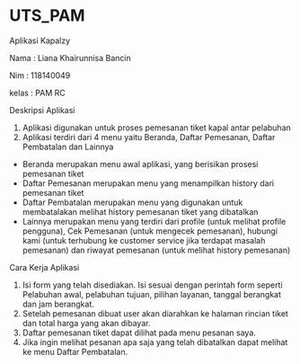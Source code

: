 # UTS_PAM
Aplikasi Kapalzy

Nama  : Liana Khairunnisa Bancin

Nim   : 118140049

kelas : PAM RC

Deskripsi Aplikasi
1. Aplikasi digunakan untuk proses pemesanan tiket kapal antar pelabuhan 
2. Aplikasi terdiri dari 4 menu yaitu Beranda, Daftar Pemesanan, Daftar Pembatalan dan Lainnya
  - Beranda merupakan menu awal aplikasi, yang berisikan prosesi pemesanan tiket
  - Daftar Pemesanan merupakan menu yang menampilkan history dari pemesanan tiket
  - Daftar Pembatalan merupakan menu yang digunakan untuk membatalakan melihat history pemesanan tiket yang dibatalkan
  - Lainnya merupakan menu yang terdiri dari profile (untuk melihat profile pengguna), Cek Pemesanan (untuk mengecek pemesanan), hubungi kami (untuk terhubung ke customer service jika terdapat masalah pemesanan) dan riwayat pemesanan (untuk melihat history pemesanan)

Cara Kerja Aplikasi
1.	Isi form yang telah disediakan. Isi sesuai dengan perintah form seperti Pelabuhan awal, pelabuhan tujuan, pilihan layanan, tanggal berangkat dan jam berangkat.
2.	Setelah pemesanan dibuat user akan diarahkan ke halaman rincian tiket dan total harga yang akan dibayar.
3.	Daftar pemesanan tiket dapat dilihat pada menu pesanan saya.
4.	Jika ingin melihat pesanan apa saja yang telah dibatalkan dapat melihat ke menu Daftar Pembatalan.
